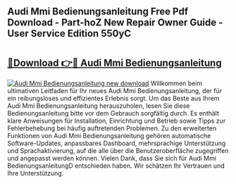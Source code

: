## Audi Mmi Bedienungsanleitung Free Pdf Download - Part-hoZ New Repair Owner Guide - User Service Edition 550yC

# <h2><a href="http://df3v67j.blite.top/?on=Audi+Mmi+Bedienungsanleitung">🔗Download 👉🔴 Audi Mmi Bedienungsanleitung</a></h2>

[![Audi Mmi Bedienungsanleitung new download](https://i.imgur.com/lujVjoI.png)](http://df3v67j.blite.top/?on=Audi+Mmi+Bedienungsanleitung)
Willkommen beim ultimativen Leitfaden für Ihr neues Audi Mmi Bedienungsanleitung, der für ein reibungsloses und effizientes Erlebnis sorgt. Um das Beste aus Ihrem Audi Mmi Bedienungsanleitung herauszuholen, lesen Sie diese Bedienungsanleitung bitte vor dem Gebrauch sorgfältig durch. Es enthält klare Anweisungen für Installation, Einrichtung und Betrieb sowie Tipps zur Fehlerbehebung bei häufig auftretenden Problemen. Zu den erweiterten Funktionen von Audi Mmi Bedienungsanleitung gehören automatische Software-Updates, anpassbares Dashboard, mehrsprachige Unterstützung und Sprachaktivierung, auf die alle über die Benutzeroberfläche zugegriffen und angepasst werden können. Vielen Dank, dass Sie sich für Audi Mmi BedienungsanleitungD entschieden haben. Wir schätzen Ihr Vertrauen und Ihre Unterstützung.
